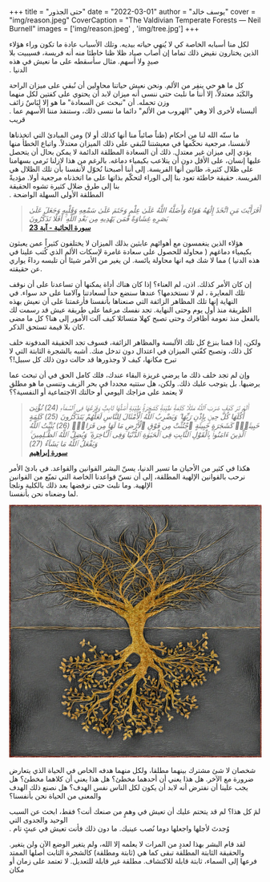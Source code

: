 +++
title = "حتى الجذور"
date = "2022-03-01"
author = "يوسف خالد"
cover = "img/reason.jpeg"
CoverCaption = "The Valdivian Temperate Forests​ — Neil Burnell"
images = ['img/reason.jpeg' , 'img/tree.jpg']
+++

لكل منا أسبابه الخاصة كي لا يُنهي حياته بيديه. وتلك الأسباب عادة ما تكون وراء هؤلاء الذين يختارون نقيض ذلك تماما
 إن أصاب صياد ظلا ظنا خاطئا منه أنه فريسة، فسيبيت بلا صيدٍ ولا أسهم. مثال سأسقطه على ما نعيش في هذه \
. الدنيا 

كل ما هو حي ينفِر من اﻷلم. ونحن نعيش حياتنا محاولين أن نُبقي على ميزان الراحة والكَبَد معتدلاً، إلا أننا ما نلبث حتى ننسى أنه ميزان لابد أن يحتوي على كفتين لكل منهما وزن تحمله. أن "نبحث عن السعادة" ما هو إلا لِبَاسٌ زائف \
. ألبسناه لأخرى ألا وهي "الهروب من الألم" دائما ما ننسى ذلك، وستنفذ مننا الأسهم عما قريب   

ما سنّه الله لنا من أحكام (ظناً صائباً منا أنها كذلك أو لا) ومن المبادئ التي اتخذناها لأنفسنا، مرجعية نحكّمها في معيشتنا لنُبقي على ذلك الميزان معتدلاً. واتباع الخطأ منها يؤدي إلى ميزان غير معتدل. ذلك أن السعادة المطلقة الدائمة لا يمكن بحال أن يتحصل عليها إنسان، على الأقل دون أن يتلاعب بكيمياء دماغه. بالرغم من هذا لازلنا نَرمي 
بسهامنا على ظلال كثيرة، ظانين أنها الفريسة. إلى أننا أصبحنا نُخوّل لأنفسنا بأن تلك الظلال هي الفريسة. حقيقة خاطئة 
تعود بنا إلى الوراء لتحكّم بذاتها على ما اتخذناه مرجعية أولا. مؤديةً بنا إلى طرق ضلال كثيرة تشوه الحقيقة \
. المطلقة اﻷولى السهلة الواضحة    


>_أَفَرَأَيْتَ مَنِ اتَّخَذَ إِلَٰهَهُ هَوَاهُ وَأَضَلَّهُ اللَّهُ عَلَىٰ عِلْمٍ وَخَتَمَ عَلَىٰ سَمْعِهِ وَقَلْبِهِ_ _وَجَعَلَ عَلَىٰ بَصَرِهِ غِشَاوَةً فَمَن يَهْدِيهِ مِن بَعْدِ اللَّهِ ۚ أَفَلَا تَذَكَّرُونَ_    
>__[سورة الجاثية - آية 23](https://quran.com/45?startingVerse=22)__

هؤلاء الذين ينغمسون مع أهوائهم عابثين بذلك الميزان لا يختلفون كثيراً عمن يعبثون بكيمياء دماغهم ( محاولة للحصول على سعادة غامرة لإسكات اﻷلم الذي كُتب علينا في هذه الدنيا ) مما لا شك فيه انها محاولة يائسة. 
لن يغير من الأمر شيئا أن تلبسه رداءً يواري عن حقيقته. 

إن كان الأمر كذلك. اذن، لم العناء؟ إذا كان هناك أداة يمكنها أن تساعدنا على أن نوقف تلك المعايرة ، لم لا نستخدمها؟ عندها سنضع حداً لسعادتنا وآلامنا على حد سواء. في النهاية إنها تلك المظاهر الزائفة التي صنعناها بأنفسنا فأرغمتنا على أن نعيش بهذه الطريقة منذ أول يوم وحتى النهاية. تجد نفسك مرغما على طريقة عيش قد رسمت لك بالفعل منذ نعومة    أظافرك وحتى تصبح كهلا متسائلا كيف آلت الأمور إلى هنا؟ 
كل ما مضى كان بلا قيمة تستحق الذكر.     

ولكن، إذا قمنا بنزع كل تلك اﻷلبسة والمظاهر الزائفة، فسوف تجد الحقيقة المدفونة خلف كل ذلك، وتصبح كفّتي الميزان في اعتدال دون تدخل منك. أشبه بالشجرة الثابتة التي لا تبرح مكانها، كيف لا وجذورها قد حالت دون ذلك كل سبيل!؟

وإن لم تجد خلف ذلك ما يرضي غريزة البقاء عندك، فلك كامل الحق في أن تبحث عما يرضيها. بل يتوجب عليك ذلك. ولكن، هل ستتيه مجددا في بحر الزيف وتنسى ما هو مطلق لا يعتمد على مزاجك اليومي أو حالتك الاجتماعية أو النفسية؟؟  
 
>_أَلَمْ تَرَ كَيْفَ ضَرَبَ ٱللَّهُ مَثَلًا كَلِمَةًۭ طَيِّبَةًۭ كَشَجَرَةٍۢ طَيِّبَةٍ أَصْلُهَا ثَابِتٌۭ وَفَرْعُهَا فِى ٱلسَّمَآءِ (24) تُؤْتِىٓ أُكُلَهَا كُلَّ حِينٍۭ بِإِذْنِ رَبِّهَا ۗ وَيَضْرِبُ ٱللَّهُ ٱلْأَمْثَالَ لِلنَّاسِ لَعَلَّهُمْ يَتَذَكَّرُونَ (25) كَلِمَةٍ خَبِيثَةٍۢ كَشَجَرَةٍ خَبِيثَةٍ ٱجْتُثَّتْ مِن فَوْقِ ٱلْأَرْضِ مَا لَهَا مِن قَرَارٍۢ (26) يُثَبِّتُ ٱللَّهُ ٱلَّذِينَ ءَامَنُوا۟ بِٱلْقَوْلِ ٱلثَّابِتِ فِى ٱلْحَيَوٰةِ ٱلدُّنْيَا وَفِى ٱلْـَٔاخِرَةِ ۖ وَيُضِلُّ ٱللَّهُ ٱلظَّـٰلِمِينَ ۚ وَيَفْعَلُ ٱللَّهُ مَا يَشَآءُ (27)_ \
>__[سورة إبراهيم](https://quran.com/14?startingVerse=24)__

هكذا في كثير من الأحيان ما تسير الدنيا، يسنّ البشر القوانين والقواعد. في بادئ الأمر نرحب بالقوانين الإلهية  المطلقة، إلى أن نسنّ قواعدنا الخاصة التي تميّع من القوانين الإلهية. وما نلبث حتى نرفضها بعد ذلك بالكلية ونلجأ  
لما وضعناه نحن بأنفسنا.   

![Upside-Down Tree by Muhammad Hashim](/img/tree.jpg "Upside-Down Tree by Muhammad Hashim")

شخصان لا شئ مشترك بينهما مطلقا، ولكل منهما هدفه الخاص في الحياة الذي يتعارض ضرورة مع الآخر. هل هذا يعني أن أحدهما مخطئ؟ هل هذا يعني أن كلاهما مخطئ؟ هل يجب علينا أن نفترض أنه لابد أن يكون لكل الناس نفس الهدف؟ هل نصنع ذلك الهدف والمعنى من الحياة نحن بأنفسنا؟ 

لمَ كل هذا؟ لم قد يتحتم عليك أن تعيش في وهمٍ من صنعك أنت؟ فقط، ابحث عن السبب الوحيد والجدوى التي  
. وُجدتَ لأجلها واجعلها دوما نُصب عينيك. ما دون ذلك فأنت تعيش في عبثٍ تام

لقد قام البشر بهذا لعددٍ من المرات لا يعلمه إلا الله، ولم يتغير الوضع الآن ولن يتغير. والحقيقة الثابتة المطلقة تبقى كما هي (ثابتة ومطلقة) كالشجرة الثابت أصلها الممتد فرعها إلى السماء، ثابتة قابلة للاكتشاف. مطلقة غير قابلة  للتعديل. لا تعتمد على زمان أو مكان   
